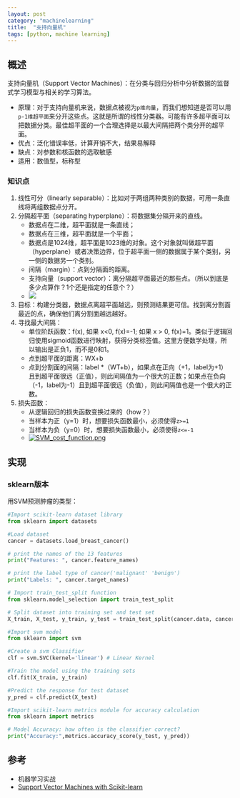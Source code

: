 ```yaml
---
layout: post
category: "machinelearning"
title:  "支持向量机"
tags: [python, machine learning]
---
```


## 概述

支持向量机（Support Vector Machines）：在分类与回归分析中分析数据的监督式学习模型与相关的学习算法。

* 原理：对于支持向量机来说，数据点被视为`p维向量`，而我们想知道是否可以用`p-1维超平面`来分开这些点。这就是所谓的线性分类器。可能有许多超平面可以把数据分类。最佳超平面的一个合理选择是以最大间隔把两个类分开的超平面。
* 优点：泛化错误率低，计算开销不大，结果易解释
* 缺点：对参数和核函数的选取敏感
* 适用：数值型，标称型

### 知识点

1. 线性可分（linearly separable）：比如对于两组两种类别的数据，可用一条直线将两组数据点分开。
2. 分隔超平面（separating hyperplane）：将数据集分隔开来的直线。
   - 数据点在二维，超平面就是一条直线；
   - 数据点在三维，超平面就是一个平面；
   - 数据点是1024维，超平面是1023维的对象。这个对象就叫做超平面（hyperplane）或者决策边界，位于超平面一侧的数据属于某个类别，另一侧的数据另一个类别。
   - 间隔（margin）：点到分隔面的距离。
   - 支持向量（support vector）：离分隔超平面最近的那些点。（所以到底是多少点算作？1个还是指定的任意个？）
   - ![](https://sandipanweb.files.wordpress.com/2018/04/svm_slack.png?w=676)
3. 目标：构建分类器，数据点离超平面越远，则预测结果更可信。找到离分割面最近的点，确保他们离分割面越远越好。
4. 寻找最大间隔：
   - 单位阶跃函数：f(x), 如果 x<0, f(x)=-1; 如果 x > 0, f(x)=1。类似于逻辑回归使用sigmoid函数进行映射，获得分类标签值。这里方便数学处理，所以输出是正负1，而不是0和1。
   - 点到超平面的距离：WX+b
   - 点到分割面的间隔：label *（WT+b），如果点在正向（+1，label为+1）且到超平面很远（正值），则此间隔值为一个很大的正数；如果点在负向（-1，label为-1）且到超平面很远（负值），则此间隔值也是一个很大的正数。
5. 损失函数：
   - 从逻辑回归的损失函数变换过来的（how？）
   - 当样本为正（y=1）时，想要损失函数最小，必须使得`z>=1`
   - 当样本为负（y=0）时，想要损失函数最小，必须使得`z<=-1`
   - [![SVM_cost_function.png](https://i.loli.net/2019/05/18/5cdfd2215b60829997.png)](https://i.loli.net/2019/05/18/5cdfd2215b60829997.png)

## 实现

### sklearn版本

用SVM预测肿瘤的类型：

```python
#Import scikit-learn dataset library
from sklearn import datasets

#Load dataset
cancer = datasets.load_breast_cancer()

# print the names of the 13 features
print("Features: ", cancer.feature_names)

# print the label type of cancer('malignant' 'benign')
print("Labels: ", cancer.target_names)

# Import train_test_split function
from sklearn.model_selection import train_test_split

# Split dataset into training set and test set
X_train, X_test, y_train, y_test = train_test_split(cancer.data, cancer.target, test_size=0.3,random_state=109) # 70% training and 30% test

#Import svm model
from sklearn import svm

#Create a svm Classifier
clf = svm.SVC(kernel='linear') # Linear Kernel

#Train the model using the training sets
clf.fit(X_train, y_train)

#Predict the response for test dataset
y_pred = clf.predict(X_test)

#Import scikit-learn metrics module for accuracy calculation
from sklearn import metrics

# Model Accuracy: how often is the classifier correct?
print("Accuracy:",metrics.accuracy_score(y_test, y_pred))
```

## 参考

* 机器学习实战
* [Support Vector Machines with Scikit-learn](https://www.datacamp.com/community/tutorials/svm-classification-scikit-learn-python)





